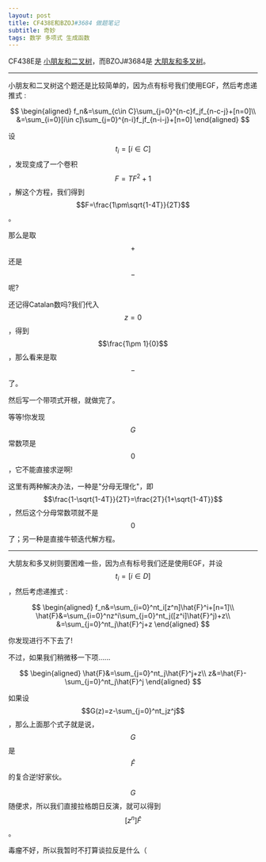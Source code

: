 ```yaml
---
layout: post
title: CF438E和BZOJ#3684 做题笔记
subtitle: 奇妙
tags: 数学 多项式 生成函数
---
```


CF438E是 [小朋友和二叉树](https://www.luogu.com.cn/problem/CF438E)，而BZOJ#3684是 [大朋友和多叉树](https://darkbzoj.tk/problem/3684)。

-----

小朋友和二叉树这个题还是比较简单的，因为点有标号我们使用EGF，然后考虑递推式 : 

$$
\begin{aligned}
f_n&=\sum_{c\in C}\sum_{j=0}^{n-c}f_jf_{n-c-j}+[n=0]\\
&=\sum_{i=0}[i\in c]\sum_{j=0}^{n-i}f_jf_{n-i-j}+[n=0]
\end{aligned}
$$

设$$t_i=[i\in C]$$，发现变成了一个卷积$$F=TF^2+1$$，解这个方程，我们得到$$F=\frac{1\pm\sqrt{1-4T}}{2T}$$。

那么是取$$+$$还是$$-$$呢?

还记得Catalan数吗?我们代入$$z=0$$，得到$$\frac{1\pm 1}{0}$$，那么看来是取$$-$$了。

然后写一个带项式开根，就做完了。

等等!你发现$$G$$常数项是$$0$$，它不能直接求逆啊!

这里有两种解决办法，一种是"分母无理化"，即$$\frac{1-\sqrt{1-4T}}{2T}=\frac{2T}{1+\sqrt{1-4T}}$$，然后这个分母常数项就不是$$0$$了；另一种是直接牛顿迭代解方程。

-----

大朋友和多叉树则要困难一些，因为点有标号我们还是使用EGF，并设$$t_i=[i\in D]$$，然后考虑递推式 : 

$$
\begin{aligned}
f_n&=\sum_{i=0}^nt_i[z^n]\hat{F}^i+[n=1]\\
\hat{F}&=\sum_{i=0}^nz^i\sum_{j=0}^nt_j([z^i]\hat{F}^j)+z\\
&=\sum_{j=0}^nt_j\hat{F}^j+z
\end{aligned}
$$

你发现进行不下去了!

不过，如果我们稍微移一下项......

$$
\begin{aligned}
\hat{F}&=\sum_{j=0}^nt_j\hat{F}^j+z\\
z&=\hat{F}-\sum_{j=0}^nt_j\hat{F}^j
\end{aligned}
$$

如果设$$G(z)=z-\sum_{j=0}^nt_jz^j$$，那么上面那个式子就是说，$$G$$是$$\hat{F}$$的复合逆!好家伙。

$$G$$随便求，所以我们直接拉格朗日反演，就可以得到$$[z^n]\hat{F}$$。

毒瘤不好，所以我暂时不打算谈拉反是什么（

